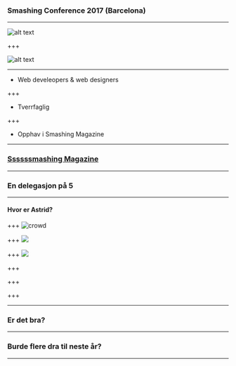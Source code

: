 ### Smashing Conference 2017 (Barcelona)

---

![alt text](../master/cat.png)

+++

![alt text](../master/smashing-CAT.png)

---

* Web develeopers & web designers

+++
* Tverrfaglig

+++
* Opphav i Smashing Magazine


---

### [Ssssssmashing Magazine](https://www.smashingmagazine.com/)

---

### En delegasjon på 5
---
#### Hvor er Astrid?
+++
![crowd](https://farm5.staticflickr.com/4510/37777565241_ca5d58686b_k.jpg)

+++
![](https://farm5.staticflickr.com/4446/23924880088_d7943d80ff_k.jpg)

+++
![](../master/feelings-talk.jpg)

+++
![]()

+++
![]()

+++
![]()

---

### Er det bra?
---
### Burde flere dra til neste år?
---
 


